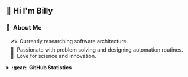 ## 👋 Hi I'm Billy
### :space_invader: &nbsp;About Me

&nbsp;&nbsp;&nbsp;:writing_hand: &nbsp;Currently researching software architecture.\
&nbsp;&nbsp;&nbsp;:heartbeat: &nbsp;Passionate with problem solving and designing automation routines.\
&nbsp;&nbsp;&nbsp;:seedling: &nbsp;Love for science and innovation.

<details>
  <summary><b>:gear: &nbsp;GitHub Statistics</b></summary>
  <br/>
    <p align="center">
        <img height="137px" src="https://github-readme-streak-stats.herokuapp.com/?user=aphexlog&hide_border=true&theme=nightowl" />
    </p>
    <p align="center">
        <img height="137px" src="https://github-readme-stats.vercel.app/api?username=aphexlog&hide_title=true&hide_border=true&show_icons=true&include_all_commits=true&count_private=true&line_height=21&theme=nightowl" /> <img height="137px" src="https://github-readme-stats.vercel.app/api/top-langs/?username=aphexlog&hide=html&hide_title=true&hide_border=true&layout=compact&langs_count=8&theme=nightowl" />
    </p>
</details>
